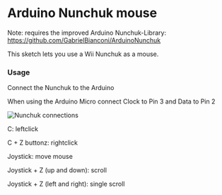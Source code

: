 # Arduino Nunchuk mouse
Note: requires the improved Arduino Nunchuk-Library: https://github.com/GabrielBianconi/ArduinoNunchuk

This sketch lets you use a Wii Nunchuk as a mouse.

### Usage
Connect the Nunchuk to the Arduino

When using the  Arduino Micro connect Clock to Pin 3 and Data to Pin 2

![Nunchuk connections](https://camo.githubusercontent.com/997168657d75627430825b89ee48504aec33436b/687474703a2f2f6f6934322e74696e797069632e636f6d2f323068376c64752e6a7067)

C: leftclick

C + Z buttonz: rightclick

Joystick: move mouse

Joystick + Z (up and down): scroll

Joystick + Z (left and right): single scroll
